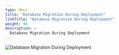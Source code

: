 ```yaml
---
type: docs
title: "Database Migration During Deployment"
linkTitle: "Database Migration During Deployment"
weight: 94
description: >
  Database Migration During Deployment
---
```


![Database Migration During Deployment](/images/bootcamp-slides/microservices-bootcamp/Slide94.PNG)
